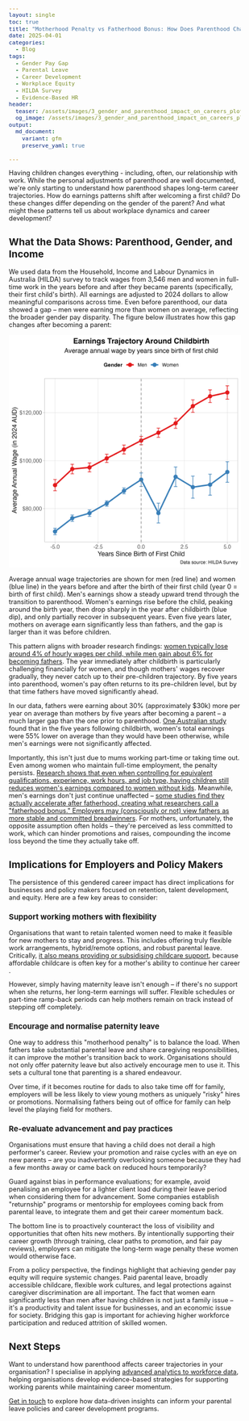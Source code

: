 ```yaml
---
layout: single
toc: true
title: "Motherhood Penalty vs Fatherhood Bonus: How Does Parenthood Change Earnings Trajectories?"
date: 2025-04-01
categories:
  - Blog
tags:
  - Gender Pay Gap
  - Parental Leave
  - Career Development
  - Workplace Equity
  - HILDA Survey
  - Evidence-Based HR
header:
  teaser: /assets/images/3_gender_and_parenthood_impact_on_careers_plot.png
  og_image: /assets/images/3_gender_and_parenthood_impact_on_careers_plot.png
output: 
  md_document:
    variant: gfm
    preserve_yaml: true
    
---
```


<style>
  body {
    font-size: 0.8em; /* Adjust font size just for this page */
  }
</style>

Having children changes everything - including, often, our relationship with work. While the personal adjustments of parenthood are well documented, we're only starting to understand how parenthood shapes long-term career trajectories. How do earnings patterns shift after welcoming a first child? Do these changes differ depending on the gender of the parent? And what might these patterns tell us about workplace dynamics and career development?

## What the Data Shows: Parenthood, Gender, and Income

We used data from the Household, Income and Labour Dynamics in Australia (HILDA) survey to track wages from 3,546 men and women in full-time work in the years before and after they became parents (specifically, their first child's birth). All earnings are adjusted to 2024 dollars to allow meaningful comparisons across time. Even before parenthood, our data showed a gap – men were earning more than women on average, reflecting the broader gender pay disparity. The figure below illustrates how this gap changes after becoming a parent:

![](/assets/images/3_gender_and_parenthood_impact_on_careers_plot.png)

Average annual wage trajectories are shown for men (red line) and women (blue line) in the years before and after the birth of their first child (year 0 = birth of first child). Men's earnings show a steady upward trend through the transition to parenthood. Women's earnings rise before the child, peaking around the birth year, then drop sharply in the year after childbirth (blue dip), and only partially recover in subsequent years. Even five years later, mothers on average earn significantly less than fathers, and the gap is larger than it was before children.

This pattern aligns with broader research findings: [women typically lose around 4% of hourly wages per child, while men gain about 6% for becoming fathers](https://medium.com/leveled-legislation/why-the-motherhood-penalty-fatherhood-bonus-are-more-than-just-feminist-issues-122592807466)​. The year immediately after childbirth is particularly challenging financially for women, and though mothers' wages recover gradually, they never catch up to their pre-children trajectory. By five years into parenthood, women's pay often returns to its pre-children level, but by that time fathers have moved significantly ahead.

In our data, fathers were earning about 30% (approximately $30k) more per year on average than mothers by five years after becoming a parent – a much larger gap than the one prior to parenthood. [One Australian study](https://treasury.gov.au/publication/p2023-372004) found that in the five years following childbirth, women's total earnings were 55% lower on average than they would have been otherwise, while men's earnings were not significantly affected​.

Importantly, this isn't just due to mums working part-time or taking time out. Even among women who maintain full-time employment, the penalty persists. [Research shows that even when controlling for equivalent qualifications, experience, work hours, and job type, having children still reduces women's earnings compared to women without kids](https://www.thirdway.org/report/the-fatherhood-bonus-and-the-motherhood-penalty-parenthood-and-the-gender-gap-in-pay)​. Meanwhile, men's earnings don't just continue unaffected – [some studies find they actually accelerate after fatherhood, creating what researchers call a "fatherhood bonus." Employers may (consciously or not) view fathers as more stable and committed breadwinners](https://medium.com/leveled-legislation/why-the-motherhood-penalty-fatherhood-bonus-are-more-than-just-feminist-issues-122592807466)​. For mothers, unfortunately, the opposite assumption often holds – they're perceived as less committed to work, which can hinder promotions and raises, compounding the income loss beyond the time they actually take off.

## Implications for Employers and Policy Makers

The persistence of this gendered career impact has direct implications for businesses and policy makers focused on retention, talent development, and equity. Here are a few key areas to consider:

### Support working mothers with flexibility

Organisations that want to retain talented women need to make it feasible for new mothers to stay and progress. This includes offering truly flexible work arrangements, hybrid/remote options, and robust parental leave. Critically, [it also means providing or subsidising childcare support](https://www.businessthink.unsw.edu.au/articles/gender-gap-progress-childcare-support#:~:text=Childcare%20support%20and%20access%20are,insufficient%20to%20realise%20pay%20equity), because affordable childcare is often key for a mother's ability to continue her career​.

However, simply having maternity leave isn't enough – if there's no support when she returns, her long-term earnings will suffer. Flexible schedules or part-time ramp-back periods can help mothers remain on track instead of stepping off completely.

### Encourage and normalise paternity leave

One way to address this "motherhood penalty" is to balance the load. When fathers take substantial parental leave and share caregiving responsibilities, it can improve the mother's transition back to work. Organisations should not only offer paternity leave but also actively encourage men to use it. This sets a cultural tone that parenting is a shared endeavour.

Over time, if it becomes routine for dads to also take time off for family, employers will be less likely to view young mothers as uniquely "risky" hires or promotions. Normalising fathers being out of office for family can help level the playing field for mothers.

### Re-evaluate advancement and pay practices

Organisations must ensure that having a child does not derail a high performer's career. Review your promotion and raise cycles with an eye on new parents – are you inadvertently overlooking someone because they had a few months away or came back on reduced hours temporarily?

Guard against bias in performance evaluations; for example, avoid penalising an employee for a lighter client load during their leave period when considering them for advancement. Some companies establish "returnship" programs or mentorship for employees coming back from parental leave, to integrate them and get their career momentum back.

The bottom line is to proactively counteract the loss of visibility and opportunities that often hits new mothers. By intentionally supporting their career growth (through training, clear paths to promotion, and fair pay reviews), employers can mitigate the long-term wage penalty these women would otherwise face.

From a policy perspective, the findings highlight that achieving gender pay equity will require systemic changes. Paid parental leave, broadly accessible childcare, flexible work cultures, and legal protections against caregiver discrimination are all important. The fact that women earn significantly less than men after having children is not just a family issue – it's a productivity and talent issue for businesses, and an economic issue for society. Bridging this gap is important for achieving higher workforce participation and reduced attrition of skilled women.

## Next Steps

Want to understand how parenthood affects career trajectories in your organisation? I specialise in applying [advanced analytics to workforce data](/consulting), helping organisations develop evidence-based strategies for supporting working parents while maintaining career momentum.

[Get in touch](mailto:t.ballard@uq.edu.au) to explore how data-driven insights can inform your parental leave policies and career development programs.




